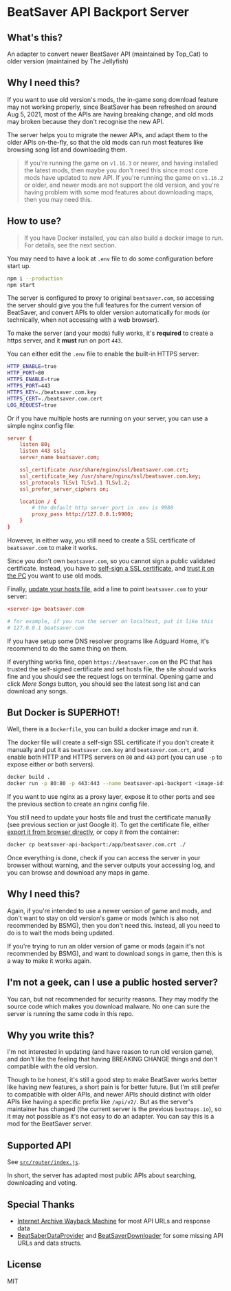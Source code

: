 # BeatSaver API Backport Server

## What's this?

An adapter to convert newer BeatSaver API (maintained by Top_Cat) to older version (maintained by The Jellyfish)


## Why I need this?

If you want to use old version's mods, the in-game song download feature may not working properly, since BeatSaver has been refreshed on around Aug 5, 2021, most of the APIs are having breaking change, and old mods may broken because they don't recognise the new API.

The server helps you to migrate the newer APIs, and adapt them to the older APIs on-the-fly, so that the old mods can run most features like browsing song list and downloading them.

> If you're running the game on `v1.16.3` or newer, and having installed the latest mods, then maybe you don't need this since most core mods have updated to new API. If you're running the game on `v1.16.2` or older, and newer mods are not support the old version, and you're having problem with some mod features about downloading maps, then you may need this.


## How to use?

> If you have Docker installed, you can also build a docker image to run. For details, see the next section.

You may need to have a look at `.env` file to do some configuration before start up.

```sh
npm i --production
npm start
```

The server is configured to proxy to original `beatsaver.com`, so accessing the server should give you the full features for the current version of BeatSaver, and convert APIs to older version automatically for mods (or technically, when not accessing with a web browser).

To make the server (and your mods) fully works, it's **required** to create a https server, and it **must** run on port `443`.

You can either edit the `.env` file to enable the built-in HTTPS server:

```bash
HTTP_ENABLE=true
HTTP_PORT=80
HTTPS_ENABLE=true
HTTPS_PORT=443
HTTPS_KEY=./beatsaver.com.key
HTTPS_CERT=./beatsaver.com.cert
LOG_REQUEST=true
```

Or if you have multiple hosts are running on your server, you can use a simple nginx config file:

```conf
server {
	listen 80;
	listen 443 ssl;
	server_name beatsaver.com;

	ssl_certificate /usr/share/nginx/ssl/beatsaver.com.crt;
	ssl_certificate_key /usr/share/nginx/ssl/beatsaver.com.key;
	ssl_protocols TLSv1 TLSv1.1 TLSv1.2;
	ssl_prefer_server_ciphers on;

	location / {
		# the default http server port in .env is 9980
		proxy_pass http://127.0.0.1:9980;
	}
}
```

However, in either way, you still need to create a SSL certificate of `beatsaver.com` to make it works.

Since you don't own `beatsaver.com`, so you cannot sign a public validated certificate. Instead, you have to [self-sign a SSL certificate](https://www.google.com/search?q=how+to+generate+a+self-signed+ssl), and [trust it on the PC](https://www.google.com/search?q=how+to+trust+a+self-signed+ssl) you want to use old mods.

Finally, [update your hosts file](https://www.google.com/search?q=how+to+edit+hosts), add a line to point `beatsaver.com` to your server:

```conf
<server-ip> beatsaver.com

# for example, if you run the server on localhost, put it like this
# 127.0.0.1 beatsaver.com
```

If you have setup some DNS resolver programs like Adguard Home, it's recommend to do the same thing on them.

If everything works fine, open `https://beatsaver.com` on the PC that has trusted the self-signed certificate and set hosts file, the site should works fine and you should see the request logs on terminal. Opening game and click _More Songs_ button, you should see the latest song list and can download any songs.


## But Docker is SUPERHOT!

Well, there is a `Dockerfile`, you can build a docker image and run it.

The docker file will create a self-sign SSL certificate if you don't create it manually and put it as `beatsaver.com.key` and `beatsaver.com.crt`, and enable both HTTP and HTTPS servers on `80` and `443` port (you can use `-p` to expose either or both servers).

```bash
docker build .
docker run -p 80:80 -p 443:443 --name beatsaver-api-backport <image-id>
```

If you want to use nginx as a proxy layer, expose it to other ports and see the previous section to create an nginx config file.

You still need to update your hosts file and trust the certificate manually (see previous section or just Google it). To get the certificate file, either [export it from browser directly](https://www.google.com/search?q=export+ssl+from+browser), or copy it from the container:

```bash
docker cp beatsaver-api-backport:/app/beatsaver.com.crt ./
```

Once everything is done, check if you can access the server in your browser without warning, and the server outputs your accessing log, and you can browse and download any maps in game.


## Why I need this?

Again, if you're intended to use a newer version of game and mods, and don't want to stay on old version's game or mods (which is also not recommended by BSMG), then you don't need this. Instead, all you need to do is to wait the mods being updated.

If you're trying to run an older version of game or mods (again it's not recommended by BSMG), and want to download songs in game, then this is a way to make it works again.


## I'm not a geek, can I use a public hosted server?

You can, but not recommended for security reasons. They may modify the source code which makes you download malware. No one can sure the server is running the same code in this repo.


## Why you write this?

I'm not interested in updating (and have reason to run old version game), and don't like the feeling that having BREAKING CHANGE things and don't compatible with the old version.

Though to be honest, it's still a good step to make BeatSaver works better like having new features, a short pain is for better future. But I'm still prefer to compatible with older APIs, and newer APIs should distinct with older APIs like having a specific prefix like `/api/v2/`. But as the server's maintainer has changed (the current server is the previous `beatmaps.io`), so it may not possible as it's not easy to do an adapter. You can say this is a mod for the BeatSaver server.


## Supported API

See [`src/router/index.js`](src/router/index.js).

In short, the server has adapted most public APIs about searching, downloading and voting.


## Special Thanks

- [Internet Archive Wayback Machine](https://web.archive.org/web/*/https://beatsaver.com/api/*) for most API URLs and response data
- [BeatSaberDataProvider](https://github.com/Zingabopp/BeatSaberDataProvider/blob/586cb111a381be95bc77a165bb85cd51839772c4/SongFeedReadersTests/WebUtilsTests/GetRateLimitedBase_Tests.cs) and [BeatSaverDownloader](https://github.com/andruzzzhka/BeatSaverDownloader/blob/88430ed017828f8cf7102680310900e789a0387d/BeatSaverDownloader/Misc/BeatSaverAPIResult.cs) for some missing API URLs and data structs.


## License

MIT

